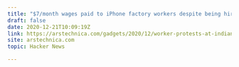```yaml
---
title: "$7/month wages paid to iPhone factory workers despite being hired for $100+/mo"
draft: false
date: 2020-12-21T10:09:19Z
link: https://arstechnica.com/gadgets/2020/12/worker-protests-at-indian-iphone-factory-causes-up-to-7-million-in-damages/?utm_medium=RSS&utm_source=hune
site: arstechnica.com
topic: Hacker News  

---
```

